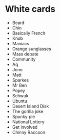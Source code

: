 # White cards

* Beard
* Chin
* Basically French
* Knob
* Maniacs
* Orange sunglasses
* Mass debate
* Community
* Aq
* Jono
* Matt
* Sparkes
* Mr Ben
* Popey
* Schwuk
* Ubuntu
* Desert Island Disk
* The gorilla joke
* Spunky pie
* National Lottery
* Get involved
* Chinny Raccoon
